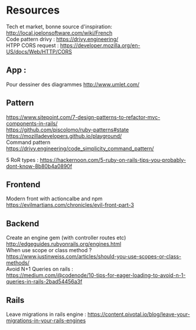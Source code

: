 # Resources

Tech et market, bonne source d'inspiration:
  http://local.joelonsoftware.com/wiki/French
<br>
Code pattern drivy :
https://drivy.engineering/
<br>
HTPP CORS request : 
https://developer.mozilla.org/en-US/docs/Web/HTTP/CORS


## App :
Pour dessiner des diagrammes
http://www.umlet.com/



## Pattern
https://www.sitepoint.com/7-design-patterns-to-refactor-mvc-components-in-rails/ </br>
https://github.com/piscolomo/ruby-patterns#state
https://mozilladevelopers.github.io/playground/ <br>
Command pattern https://drivy.engineering/code_simplicity_command_pattern/

5 RoR types : https://hackernoon.com/5-ruby-on-rails-tips-you-probably-dont-know-8b80b4a0890f


## Frontend
Modern front with actioncalbe and npm
https://evilmartians.com/chronicles/evil-front-part-3 </br>

## Backend

Create an engine gem (with controller routes etc) <br>
http://edgeguides.rubyonrails.org/engines.html
<br>
When use scope or class method ? <br>
https://www.justinweiss.com/articles/should-you-use-scopes-or-class-methods/
<br>
Avoid N+1 Queries on rails : <br>
https://medium.com/@codenode/10-tips-for-eager-loading-to-avoid-n-1-queries-in-rails-2bad54456a3f

## Rails 

Leave migrations in rails engine : https://content.pivotal.io/blog/leave-your-migrations-in-your-rails-engines
